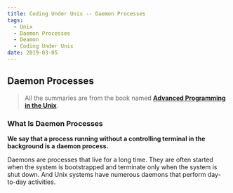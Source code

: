 ```yaml
---
title: Coding Under Unix -- Daemon Processes
tags:
  - Unix
  - Daemon Processes
  - Deamon
  - Coding Under Unix
date: 2019-03-05
---
```


## Daemon Processes

> All the summaries are from the book named **[Advanced Programming in the Unix](https://www.amazon.com/Programming-Environment-Addison-Wesley-Professional-Computing/dp/0201563177/ref=sr_1_fkmrnull_1?crid=2YVJXTV3JD1HC&keywords=advance+programming+in+unix&qid=1551765355&s=gateway&sprefix=advance+unix%2Caps%2C467&sr=8-1-fkmrnull)**.

### What Is Daemon Processes

**We say that a process running without a controlling terminal in the background is a daemon process.**

Daemons are processes that live for a long time. They are often started when the system is bootstrapped and terminate only when the system is shut down. And Unix systems have numerous daemons that perform day-to-day activities.

